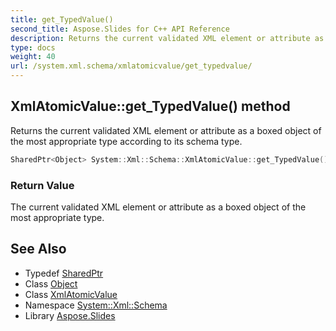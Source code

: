 ```yaml
---
title: get_TypedValue()
second_title: Aspose.Slides for C++ API Reference
description: Returns the current validated XML element or attribute as a boxed object of the most appropriate type according to its schema type.
type: docs
weight: 40
url: /system.xml.schema/xmlatomicvalue/get_typedvalue/
---
```

## XmlAtomicValue::get_TypedValue() method


Returns the current validated XML element or attribute as a boxed object of the most appropriate type according to its schema type.

```cpp
SharedPtr<Object> System::Xml::Schema::XmlAtomicValue::get_TypedValue() override
```


### Return Value

The current validated XML element or attribute as a boxed object of the most appropriate type.

## See Also

* Typedef [SharedPtr](../../../system/sharedptr/)
* Class [Object](../../../system/object/)
* Class [XmlAtomicValue](../)
* Namespace [System::Xml::Schema](../../)
* Library [Aspose.Slides](../../../)